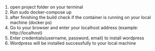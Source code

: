 1. open project folder on your terminal
2. Run sudo docker-compose up
3. after finishing the build check if the container is running on your local machine (docker ps)
4. Go to your browser and enter your localhost address (example: http://localhost)
5. Enter credentials(username, password, email) to install wordpress
6. Wordpress will be installed successfully to your local machine

